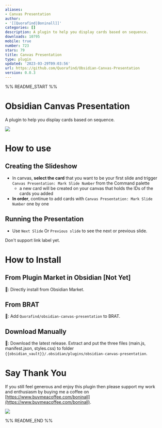 ```yaml
---
aliases:
- Canvas Presentation
author:
- '[[Quorafind|Boninall]]'
categories: []
description: A plugin to help you display cards based on sequence.
downloads: 10795
mobile: true
number: 723
stars: 79
title: Canvas Presentation
type: plugin
updated: '2023-03-29T09:03:56'
url: https://github.com/Quorafind/Obsidian-Canvas-Presentation
version: 0.0.3
---
```


%% README_START %%

# Obsidian Canvas Presentation

A plugin to help you display cards based on sequence.

![](https://raw.githubusercontent.com/Quorafind/obsidian-canvas-presentation/master/PPT.gif)

# How to use

## Creating the Slideshow
- In canvas, **select the card** that you want to be your first slide and trigger  `Canvas Presentation: Mark Slide Number` from the Command palette
	- a new card will be created on your canvas that holds the IDs of the cards you added
- **In order**, continue to add cards with `Canvas Presentation: Mark Slide Number` one by one

## Running the Presentation
- Use `Next Slide` Or `Previous slide` to see the next or previous slide.

Don't support link label yet.

# How to Install

## From Plugin Market in Obsidian [Not Yet]

💜: Directly install from Obsidian Market.

## From BRAT

🚗: Add `Quorafind/obsidian-canvas-presentation` to BRAT.

## Download Manually

🚚: Download the latest release. Extract and put the three files (main.js, manifest.json, styles.css) to
folder `{{obsidian_vault}}/.obsidian/plugins/obsidian-canvas-presentation`.

# Say Thank You

If you still feel generous and enjoy this plugin then please support my work and enthusiasm by buying me a coffee
on [https://www.buymeacoffee.com/boninall](https://www.buymeacoffee.com/boninall).

<a href="https://www.buymeacoffee.com/boninall"><img src="https://img.buymeacoffee.com/button-api/?text=Buy me a coffee&emoji=&slug=boninall&button_colour=6495ED&font_colour=ffffff&font_family=Lato&outline_colour=000000&coffee_colour=FFDD00"></a>



%% README_END %%